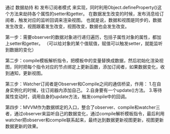通过 数据劫持 和 发布订阅者模式 来实现，同时利用Object.defineProperty()这个方法来劫持各个属性的setter和getter。
在数据发生改变的时候，发布消息给订阅者，触发对应的监听回调来渲染视图。
也就是说，数据和视图是同步的，数据发生改变，视图跟着发生改变，视图改变，数据也会发生改变。

第一步：需要observer的数据对象进行递归遍历，包括子属性对象的属性，都加上setter和getter。
（可以给对象的某个值赋值，赋值可以触发setter，就能监听到数据的变化）

第二步：compile模板解析指令，把模板中的变量替换成数据，然后初始化渲染视图，同时把每个指令对应的节点绑定上更新函数，添加订阅者，如果数据变化，收到通知，更新视图。

第三步：Watcher订阅者是Observer和Compile之间的通信桥梁，作用：
1.在自身实例化的时候，往订阅器内添加自己。
2.自身要有一个update()方法。
3.等待属性变动时，调用自身的update方法，触发compile中的回调。

第四步：MVVM作为数据绑定的入口，整合了observer、compile和watcher三者，通过observer来监听自己的数据变化，通过compile解析模板指令，最后利用watcher把observer和compile联系起来，最终达到数据更新视图更新，视图更新数据更新的效果。